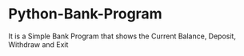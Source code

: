 # Python-Bank-Program

It is a Simple Bank Program that shows the Current Balance, Deposit, Withdraw and Exit
